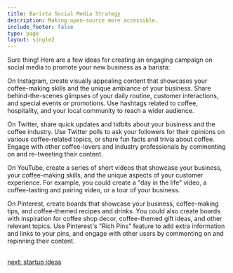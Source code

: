 ```yaml
---
title: Barista Social Media Strategy
description: Making open-source more accessible.
include_footer: false
type: page
layout: single2
---
```


<p>
Sure thing! Here are a few ideas for creating an engaging campaign on social media to promote your new business as a barista:

On Instagram, create visually appealing content that showcases your coffee-making skills and the unique ambiance of your business. Share behind-the-scenes glimpses of your daily routine, customer interactions, and special events or promotions. Use hashtags related to coffee, hospitality, and your local community to reach a wider audience.

On Twitter, share quick updates and tidbits about your business and the coffee industry. Use Twitter polls to ask your followers for their opinions on various coffee-related topics, or share fun facts and trivia about coffee. Engage with other coffee-lovers and industry professionals by commenting on and re-tweeting their content.

On YouTube, create a series of short videos that showcase your business, your coffee-making skills, and the unique aspects of your customer experience. For example, you could create a "day in the life" video, a coffee-tasting and pairing video, or a tour of your business.

On Pinterest, create boards that showcase your business, coffee-making tips, and coffee-themed recipes and drinks. You could also create boards with inspiration for coffee shop decor, coffee-themed gift ideas, and other relevant topics. Use Pinterest's "Rich Pins" feature to add extra information and links to your pins, and engage with other users by commenting on and repinning their content.

<br>
<a href="https://workdojos.com/baristas/startup">next: startup ideas</a>
</p>